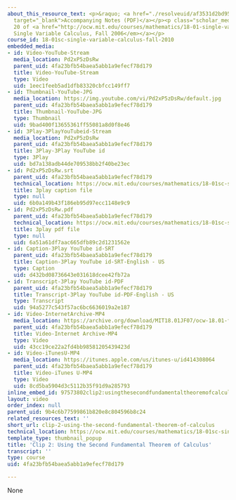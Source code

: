 ```yaml
---
about_this_resource_text: <p>&raquo; <a href="./resolveuid/af3531d2bd95ac4e5cfb3086472e2779"
  target="_blank">Accompanying Notes (PDF)</a></p><p class="scholar_medsm">From Lecture
  20 of <a href="http://ocw.mit.edu/courses/mathematics/18-01-single-variable-calculus-fall-2006/video-lectures/"><em>18.01
  Single Variable Calculus, Fall 2006</em></a></p>
course_id: 18-01sc-single-variable-calculus-fall-2010
embedded_media:
- id: Video-YouTube-Stream
  media_location: Pd2xP5zDsRw
  parent_uid: 4fa23bfb54baea5abb1a9efecf78d179
  title: Video-YouTube-Stream
  type: Video
  uid: 1eec1feeb5ad1dfb83320cbfcc149ff7
- id: Thumbnail-YouTube-JPG
  media_location: https://img.youtube.com/vi/Pd2xP5zDsRw/default.jpg
  parent_uid: 4fa23bfb54baea5abb1a9efecf78d179
  title: Thumbnail-YouTube-JPG
  type: Thumbnail
  uid: 9bad400f13655361ff55081a8d0f8e46
- id: 3Play-3PlayYouTubeid-Stream
  media_location: Pd2xP5zDsRw
  parent_uid: 4fa23bfb54baea5abb1a9efecf78d179
  title: 3Play-3Play YouTube id
  type: 3Play
  uid: bd7a138adb44de709538bb2f40be23ec
- id: Pd2xP5zDsRw.srt
  parent_uid: 4fa23bfb54baea5abb1a9efecf78d179
  technical_location: https://ocw.mit.edu/courses/mathematics/18-01sc-single-variable-calculus-fall-2010/unit-3-the-definite-integral-and-its-applications/part-b-second-fundamental-theorem-areas-volumes/session-51-the-second-fundamental-theorem-of-calculus/clip-2-using-the-second-fundamental-theorem-of-calculus/Pd2xP5zDsRw.srt
  title: 3play caption file
  type: null
  uid: 6b0a149b43f186eb95d97ecc1148e9c9
- id: Pd2xP5zDsRw.pdf
  parent_uid: 4fa23bfb54baea5abb1a9efecf78d179
  technical_location: https://ocw.mit.edu/courses/mathematics/18-01sc-single-variable-calculus-fall-2010/unit-3-the-definite-integral-and-its-applications/part-b-second-fundamental-theorem-areas-volumes/session-51-the-second-fundamental-theorem-of-calculus/clip-2-using-the-second-fundamental-theorem-of-calculus/Pd2xP5zDsRw.pdf
  title: 3play pdf file
  type: null
  uid: 6a51a61df7aac665dfb89c2d1231562e
- id: Caption-3Play YouTube id-SRT
  parent_uid: 4fa23bfb54baea5abb1a9efecf78d179
  title: Caption-3Play YouTube id-SRT-English - US
  type: Caption
  uid: d432bd08736643e031618dcee42fb72a
- id: Transcript-3Play YouTube id-PDF
  parent_uid: 4fa23bfb54baea5abb1a9efecf78d179
  title: Transcript-3Play YouTube id-PDF-English - US
  type: Transcript
  uid: 94a5277c543f57ac6bc6636019a2e187
- id: Video-InternetArchive-MP4
  media_location: https://archive.org/download/MIT18.01JF07/ocw-18.01-f07-lec20_300k.mp4
  parent_uid: 4fa23bfb54baea5abb1a9efecf78d179
  title: Video-Internet Archive-MP4
  type: Video
  uid: 43cc19ce22a2fd4bb98581205439423d
- id: Video-iTunesU-MP4
  media_location: https://itunes.apple.com/us/itunes-u/id414308064
  parent_uid: 4fa23bfb54baea5abb1a9efecf78d179
  title: Video-iTunes U-MP4
  type: Video
  uid: 8cd5ba5904d3c5112b35f91d9a285793
inline_embed_id: 97573802clip2:usingthesecondfundamentaltheoremofcalculus17332296
layout: video
order_index: null
parent_uid: 9b4c6b77599861b820e8c804596b8c24
related_resources_text: ''
short_url: clip-2-using-the-second-fundamental-theorem-of-calculus
technical_location: https://ocw.mit.edu/courses/mathematics/18-01sc-single-variable-calculus-fall-2010/unit-3-the-definite-integral-and-its-applications/part-b-second-fundamental-theorem-areas-volumes/session-51-the-second-fundamental-theorem-of-calculus/clip-2-using-the-second-fundamental-theorem-of-calculus
template_type: thumbnail_popup
title: 'Clip 2: Using the Second Fundamental Theorem of Calculus'
transcript: ''
type: course
uid: 4fa23bfb54baea5abb1a9efecf78d179

---
```

None
